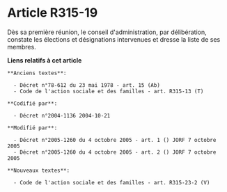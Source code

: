 # Article R315-19

Dès sa première réunion, le conseil d'administration, par délibération, constate les élections et désignations intervenues et
dresse la liste de ses membres.

**Liens relatifs à cet article**

	**Anciens textes**:

	  - Décret n°78-612 du 23 mai 1978 - art. 15 (Ab)
	  - Code de l'action sociale et des familles - art. R315-13 (T)

	**Codifié par**:

	  - Décret n°2004-1136 2004-10-21

	**Modifié par**:

	  - Décret n°2005-1260 du 4 octobre 2005 - art. 1 () JORF 7 octobre 2005
	  - Décret n°2005-1260 du 4 octobre 2005 - art. 2 () JORF 7 octobre 2005

	**Nouveaux textes**:

	  - Code de l'action sociale et des familles - art. R315-23-2 (V)
